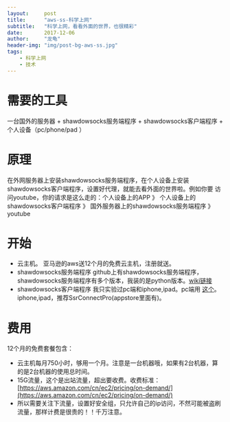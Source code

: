 ```yaml
---
layout:     post
title:      "aws-ss-科学上网"
subtitle:   "科学上网，看看外面的世界，也很精彩"
date:       2017-12-06
author:     "龙龟"
header-img: "img/post-bg-aws-ss.jpg"
tags:
    - 科学上网
    - 技术
---
```


# 需要的工具 #
一台国外的服务器 + shawdowsocks服务端程序 + shawdowsocks客户端程序 + 个人设备（pc/phone/pad ）

# 原理 #
 在外网服务器上安装shawdowsocks服务端程序，在个人设备上安装shawdowsocks客户端程序，设置好代理，就能去看外面的世界啦。例如你要
访问youtube，你的请求是这么走的：个人设备上的APP 》 个人设备上的shawdowsocks客户端程序 》 国外服务器上的shawdowsocks服务端程序 》 youtube

# 开始 #
- 云主机。
  亚马逊的aws送12个月的免费云主机，注册就送。
- shawdowsocks服务端程序
  github上有shawdowsocks服务端程序，shawdowsocks服务端程序有多个版本，我装的是python版本。[wiki链接](https://github.com/shadowsocks/shadowsocks/wiki/Shadowsocks-%E4%BD%BF%E7%94%A8%E8%AF%B4%E6%98%8E)
- shawdowsocks客户端程序
  我只实验过pc端和iphone,ipad。pc端用 [这个](https://github.com/shadowsocks/shadowsocks-windows/wiki/Shadowsocks-Windows-%E4%BD%BF%E7%94%A8%E8%AF%B4%E6%98%8E)。 iphone,ipad，推荐SsrConnectPro(appstore里面有)。
# 费用 #
12个月的免费套餐包含：
- 云主机每月750小时，够用一个月。注意是一台机器哦，如果有2台机器，算的是2台机器的使用总时间。
- 15G流量，这个是出站流量，超出要收费。收费标准：[https://aws.amazon.com/cn/ec2/pricing/on-demand/](https://aws.amazon.com/cn/ec2/pricing/on-demand/)
- 所以需要关注下流量，设置好安全组，只允许自己的ip访问，不然可能被盗刷流量，那样计费是很贵的！！千万注意。